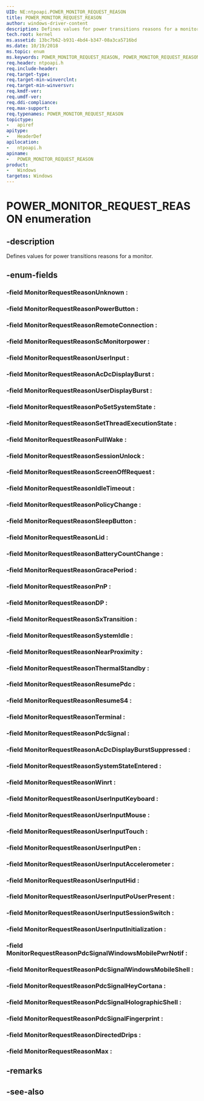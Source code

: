 ```yaml
---
UID: NE:ntpoapi.POWER_MONITOR_REQUEST_REASON
title: POWER_MONITOR_REQUEST_REASON
author: windows-driver-content
description: Defines values for power transitions reasons for a monitor.
tech.root: kernel
ms.assetid: 13bc7b62-b931-4bd4-b347-08a3ca5716bd
ms.date: 10/19/2018
ms.topic: enum
ms.keywords: POWER_MONITOR_REQUEST_REASON, POWER_MONITOR_REQUEST_REASON, 
req.header: ntpoapi.h
req.include-header:
req.target-type:
req.target-min-winverclnt:
req.target-min-winversvr:
req.kmdf-ver:
req.umdf-ver:
req.ddi-compliance:
req.max-support:
req.typenames: POWER_MONITOR_REQUEST_REASON
topictype: 
-	apiref
apitype: 
-	HeaderDef
apilocation: 
-	ntpoapi.h
apiname: 
-	POWER_MONITOR_REQUEST_REASON
product:
-	Windows
targetos: Windows
---
```


# POWER_MONITOR_REQUEST_REASON enumeration

## -description

Defines values for power transitions reasons for a monitor.

## -enum-fields

### -field MonitorRequestReasonUnknown : 
### -field MonitorRequestReasonPowerButton : 
### -field MonitorRequestReasonRemoteConnection : 
### -field MonitorRequestReasonScMonitorpower : 
### -field MonitorRequestReasonUserInput : 
### -field MonitorRequestReasonAcDcDisplayBurst : 
### -field MonitorRequestReasonUserDisplayBurst : 
### -field MonitorRequestReasonPoSetSystemState : 
### -field MonitorRequestReasonSetThreadExecutionState : 
### -field MonitorRequestReasonFullWake : 
### -field MonitorRequestReasonSessionUnlock : 
### -field MonitorRequestReasonScreenOffRequest : 
### -field MonitorRequestReasonIdleTimeout : 
### -field MonitorRequestReasonPolicyChange : 
### -field MonitorRequestReasonSleepButton : 
### -field MonitorRequestReasonLid : 
### -field MonitorRequestReasonBatteryCountChange : 
### -field MonitorRequestReasonGracePeriod : 
### -field MonitorRequestReasonPnP : 
### -field MonitorRequestReasonDP : 
### -field MonitorRequestReasonSxTransition : 
### -field MonitorRequestReasonSystemIdle : 
### -field MonitorRequestReasonNearProximity : 
### -field MonitorRequestReasonThermalStandby : 
### -field MonitorRequestReasonResumePdc : 
### -field MonitorRequestReasonResumeS4 : 
### -field MonitorRequestReasonTerminal : 
### -field MonitorRequestReasonPdcSignal : 
### -field MonitorRequestReasonAcDcDisplayBurstSuppressed : 
### -field MonitorRequestReasonSystemStateEntered : 
### -field MonitorRequestReasonWinrt : 
### -field MonitorRequestReasonUserInputKeyboard : 
### -field MonitorRequestReasonUserInputMouse : 
### -field MonitorRequestReasonUserInputTouch : 
### -field MonitorRequestReasonUserInputPen : 
### -field MonitorRequestReasonUserInputAccelerometer : 
### -field MonitorRequestReasonUserInputHid : 
### -field MonitorRequestReasonUserInputPoUserPresent : 
### -field MonitorRequestReasonUserInputSessionSwitch : 
### -field MonitorRequestReasonUserInputInitialization : 
### -field MonitorRequestReasonPdcSignalWindowsMobilePwrNotif : 
### -field MonitorRequestReasonPdcSignalWindowsMobileShell : 
### -field MonitorRequestReasonPdcSignalHeyCortana : 
### -field MonitorRequestReasonPdcSignalHolographicShell : 
### -field MonitorRequestReasonPdcSignalFingerprint : 
### -field MonitorRequestReasonDirectedDrips :
### -field MonitorRequestReasonMax : 

## -remarks

## -see-also
